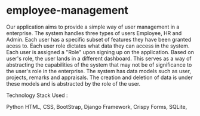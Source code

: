 # employee-management

Our application aims to provide a simple way of user management in a enterprise. The system handles three types of users Employee, HR and Admin. Each user has a specific subset of features they have been granted acess to. Each user role dictates what data they can access in the system. Each user is assigned a "Role" upon signing up on the application. Based on user's role, the user lands in a different dashboard. This serves as a way of abstracting the capabilities of the system that may not be of significance to the user's role in the enterprise. The system has data models such as user, projects, remarks and appraisals. The creation and deletion of data is under these models and is abstracted by the role of the user. 

Technology Stack Used :

Python
HTML, CSS, BootStrap,
Django Framework,
Crispy Forms,
SQLite,
